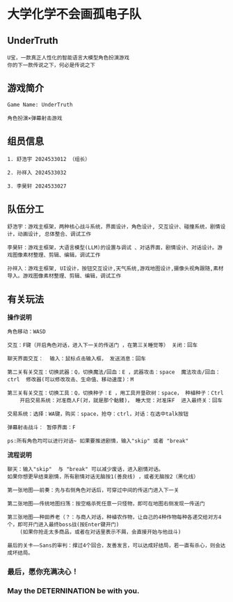# 大学化学不会画孤电子队

## UnderTruth
    U宝，一款真正人性化的智能语言大模型角色扮演游戏
    你的下一款传说之下，何必是传说之下

## 游戏简介

    Game Name: UnderTruth

    角色扮演×弹幕射击游戏


## 组员信息

    1. 舒浩宇 2024533012 （组长）

    2. 孙祥入 2024533032

    3. 李昊轩 2024533027

## 队伍分工

    舒浩宇：游戏主框架，两种核心战斗系统，界面设计，角色设计, 交互设计、碰撞系统，剧情设计，动画设计, 总体整合、调试工作 

    李昊轩：游戏主框架，大语言模型(LLM)的设置与调试 、对话界面，剧情设计、对话设计。游戏图像素材整理、剪辑、编辑，调试工作

    孙祥入：游戏主框架, UI设计，按钮交互设计,天气系统,游戏地图设计,摄像头视角跟随,素材导入。游戏图像素材整理、剪辑、编辑，调试工作



## 有关玩法

**操作说明**

    角色移动：WASD

    交互：F键（开启角色对话，进入下一关的传送门 ，在第三关睡觉等） 关闭：回车

    聊天界面交互：  输入：鼠标点击输入框， 发送消息：回车 
    
    第二关有关交互：切换武器：Q，切换魔法/回血：E ，武器攻击：space  魔法攻击/回血：ctrl  修改器(可以修改攻击、生命值、移动速度)：M

    第三关有关交互：切换工具：Q，切换种子：E ，用工具开垦砍树：space， 种植种子：Ctrl 
        开启交易系统：对准商人F(对，就是那个骷髅)， 睡大觉：对准床F  进入最终关：回车
    
    交易系统：选择：WA键，购买：space，抢夺：ctrl，对话：在选中talk按钮  

    弹幕射击战斗： 暂停界面：F

    ps:所有角色均可以进行对话~ 如果要推进剧情，输入"skip" 或者 "break"
   

**流程说明**

    聊天：输入"skip"  与 "break" 可以减少废话，进入剧情对话。
    如果你想更早结束剧情，所有剧情对话无脑按1(善良线) ，或者无脑按2（黑化线） 

    第一张地图——前奏：先与右侧角色对话后，可穿过中间的传送门进入下一关

    第二张地图——传统地图扫荡：按空格杀死任意一只怪物，即可在地图右侧发现一传送门

    第三张地图——种田养老（？：与商人对话，种植农作物，让自己的4种作物每种各递交给对方4个，即可开门进入最终boss战(按Enter键开门)
        (如果你抢走太多商品，或者在对话里表示不屑，会直接开始与他战斗)

    最后的关卡——Sans的审判：撑过4个回合，友善发言，可以达成好结局，若一直有杀心，则会达成坏结局。

### 最后，愿你充满决心！
### May the DETERNINATION be with you.
    
